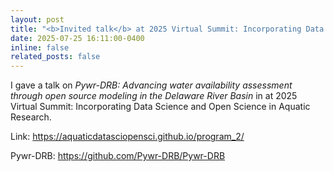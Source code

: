 ```yaml
---
layout: post
title: "<b>Invited talk</b> at 2025 Virtual Summit: Incorporating Data Science and Open Science in Aquatic Research on 'Pywr-DRB: Advancing water availability assessment through open source modeling in the Delaware River Basin.'"
date: 2025-07-25 16:11:00-0400
inline: false
related_posts: false
---
```


I gave a talk on *Pywr-DRB: Advancing water availability assessment through open source modeling in the Delaware River Basin* in at 2025 Virtual Summit: Incorporating Data Science and Open Science in Aquatic Research.

Link: https://aquaticdatasciopensci.github.io/program_2/

Pywr-DRB: https://github.com/Pywr-DRB/Pywr-DRB
